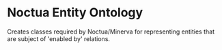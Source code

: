 # Noctua Entity Ontology

Creates classes required by Noctua/Minerva for representing entities
that are subject of 'enabled by' relations.

